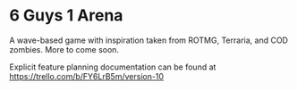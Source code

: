 # 6 Guys 1 Arena

A wave-based game with inspiration taken from ROTMG, Terraria, and COD zombies. More to come soon.

Explicit feature planning documentation can be found at https://trello.com/b/FY6LrB5m/version-10
